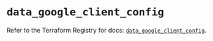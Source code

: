 # `data_google_client_config`

Refer to the Terraform Registry for docs: [`data_google_client_config`](https://registry.terraform.io/providers/hashicorp/google/5.39.0/docs/data-sources/client_config).
